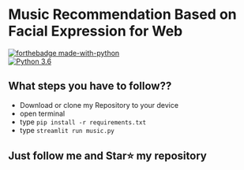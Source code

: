 # Music Recommendation Based on Facial Expression for Web
[![forthebadge made-with-python](http://ForTheBadge.com/images/badges/made-with-python.svg)](https://www.python.org/)  
[![Python 3.6](https://img.shields.io/badge/python-3.6-blue.svg)](https://www.python.org/downloads/release/python-360/) 

## What steps you have to follow??
- Download or clone my Repository to your device
- open terminal
- type `pip install -r requirements.txt`
- type `streamlit run music.py`

## Just follow me and Star⭐ my repository